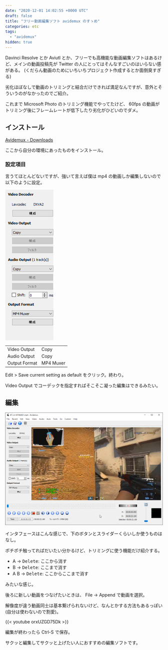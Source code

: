 ```yaml
---
date: "2020-12-01 14:02:55 +0000 UTC"
draft: false
title: "フリー動画編集ソフト avidemux のすゝめ"
categories: etc
tags: 
  - "avidemux"
hidden: true
---
```


Davinci Resolve とか Aviutl とか、フリーでも高機能な動画編集ソフトはあるけど、メインの動画投稿先が Twitter の人にとってはそんなすごいのはいらない感がある。 (くだらん動画のためにいちいちプロジェクト作成するとか面倒臭すぎる)

劣化ほぼなしで動画のトリミングと結合だけできれば満足なんですが、意外とそういうのがなかったのでご紹介。

これまで Microsoft Photo のトリミング機能でやってたけど、 60fps の動画がトリミング後にフレームレートが低下したり劣化がひどいのでダメ。

## インストール

[Avidemux - Downloads](http://avidemux.sourceforge.net/download.html)

ここから自分の環境にあったものをインストール。

### 設定項目

言うてほとんどないですが、強いて言えば僕は mp4 の動画しか編集しないので以下のように設定。

![](image1.png)

|||
|--- |--- |
|Video Output|Copy|
|Audio Output|Copy|
|Output Format|MP4 Muxer|

Edit > Save current setting as default をクリック。終わり。

Video Output でコーデックを指定すればそこそこ凝った編集はできるみたい。

## 編集

![](image2.png)

インタフェースはこんな感じで、下のボタンとスライダーくらいしか使うものはなし。

ポチポチ触ってればだいたい分かるけど、トリミングに使う機能だけ紹介する。

- A -> <kbd>Delete</kbd>: ここから消す
- B -> <kbd>Delete</kbd>: ここまで消す
- A B -> <kbd>Delete</kbd>: ここからここまで消す

みたいな感じ。

後ろに新しい動画をつなげたいときは、 File -> Append で動画を選択。

解像度が違う動画同士は基本繋げられないけど、なんとかする方法もあるっぽい (自分は使わないので割愛)。

{{< youtube orxUZGD75Dk >}}

編集が終わったら Ctrl-S で保存。

サクッと編集してサクッと上げたい人におすすめの編集ソフトです。
